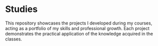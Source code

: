 # Studies
This repository showcases the projects I developed during my courses, acting as a portfolio of my skills and professional growth. Each project demonstrates the practical application of the knowledge acquired in the classes.
